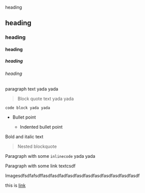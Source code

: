 heading

## heading

### heading

#### heading

##### heading

###### heading

paragraph text yada yada

> Block quote text yada yada

    code block yada yada

*   Bullet point

    *   Indented bullet point

Bold and italic text

> Nested blockquote

Paragraph with some `inlinecode` yada yada

Paragraph with some link textcsdf

Imagesdfsdfafsdffasdfasdfadfasdfasdfasdfasdfasdfasdfasdfasdf

this is [link](http://www.google.com)
